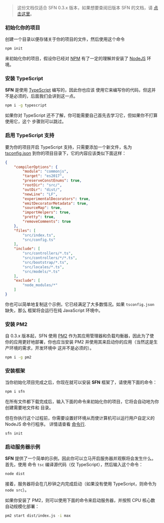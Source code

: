 <!-- title: 起步; order: 1 -->

>这份文档仅适合 SFN 0.3.x 版本，如果想要查阅旧版本 SFN 的文档，请
>[点击这里](/docs/v0.2.x/getting-started)。

### 初始化你的项目

创建一个目录以便存储关于你的项目的文件，然后使用这个命令

```sh
npm init
```
来初始化你的项目，假设你已经对 [NPM](https://www.npmjs.com/) 有了一定的理解并安装了
[NodeJS](https://nodejs.org) 环境。

### 安装 TypeScript

**SFN** 是使用 [TypeScript](https://www.typescriptlang.org) 编写的，因此你也应该
使用它来编写你的代码，但这并不是必须的，后面我们会讲到这一点。

```sh
npm i -g typescript
```

如果你对 TypeScript 还不了解，你可能需要自己首先去学习它，但如果你不打算使用它，这个
步骤则可以跳过。

### 启用 TypeScript 支持

要为你的项目开启 TypeScript 支持，只需要添加一个新文件，名为 
[tsconfig.json](https://www.typescriptlang.org/docs/handbook/tsconfig-json.html)
到你的项目目录下，它的内容应该类似下面这样：

```json
{
    "compilerOptions": {
        "module": "commonjs",
        "target": "es2017",
        "preserveConstEnums": true,
        "rootDir": "src/",
        "outDir": "dist/",
        "newLine": "LF",
        "experimentalDecorators": true,
        "emitDecoratorMetadata": true,
        "sourceMap": true,
        "importHelpers": true,
        "pretty": true,
        "removeComments": true
    },
    "files": [
        "src/index.ts",
        "src/config.ts"
    ],
    "include": [
        "src/controllers/*.ts",
        "src/controllers/*/*.ts",
        "src/bootstrap/*.ts",
        "src/locales/*.ts",
        "src/models/*.ts"
    ],
    "exclude": [
        "node_modules/*"
    ]
}
```

你也可以简单地复制这个示例，它已经满足了大多数情况。如果 `tsconfig.json` 缺失，那么
框架将会运行在纯 JavaScript 环境中。

### 安装 PM2

自 0.3.x 版本起，SFN 使用 [PM2](https://pm2.io) 作为其应用管理器和负载均衡器，因此为了使
你的应用更好地部署，你也应当安装 PM2 并使用其来启动你的应用（当然这是生产环境的需求，开发环境中
这并不是必须的）。

```sh
npm i -g pm2
```

### 安装框架
当你初始化项目完成之后，你现在就可以安装 **SFN** 框架了，请使用下面的命令：

```sh
npm i sfn
```

在所有文件都下载完成后，输入下面的命令来初始化你的项目，它将会自动地为你创建需要地文件和
目录。

但在你执行这个过程前，你需要设置好环境从而使计算机可以运行用户自定义的 NodeJS 命令行程序。
详情请查看 [命令行](./command-line).

```sh
sfn init
```

### 启动服务器示例

**SFN** 提供了一个简单的示例，因此你可以立马开启服务器并观察将会发生什么。首先，使用
命令 `tsc` 编译源代码（仅 TypeScript），然后输入这个命令：

```sh
node dist
```

接着，服务器将会在几秒钟之内完成启动（如果没有使用 TypeScript，则命令为 `node src`）。

如果你安装了 PM2，则可以使用下面的命令来启动服务器，并按照 CPU 核心数自动规模化部署：

```sh
pm2 start dist/index.js -i max
```